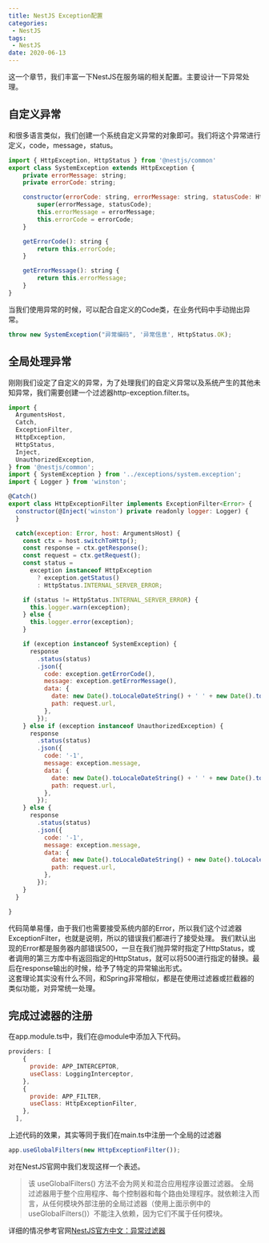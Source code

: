 ```yaml
---
title: NestJS Exception配置
categories: 
 - NestJS
tags:
 - NestJS
date: 2020-06-13
---
```


这一个章节，我们丰富一下NestJS在服务端的相关配置。主要设计一下异常处理。 

## 自定义异常
和很多语言类似，我们创建一个系统自定义异常的对象即可。我们将这个异常进行定义，code，message，status。
```js
import { HttpException, HttpStatus } from '@nestjs/common'
export class SystemException extends HttpException {
    private errorMessage: string;
    private errorCode: string;

    constructor(errorCode: string, errorMessage: string, statusCode: HttpStatus) {
        super(errorMessage, statusCode);
        this.errorMessage = errorMessage;
        this.errorCode = errorCode;
    }

    getErrorCode(): string {
        return this.errorCode;
    }

    getErrorMessage(): string {
        return this.errorMessage;
    }
}
```
当我们使用异常的时候，可以配合自定义的Code类，在业务代码中手动抛出异常。
```js
throw new SystemException("异常编码", '异常信息', HttpStatus.OK);    
```

## 全局处理异常
刚刚我们设定了自定义的异常，为了处理我们的自定义异常以及系统产生的其他未知异常，我们需要创建一个过滤器http-exception.filter.ts。 

```js 
import {
  ArgumentsHost,
  Catch,
  ExceptionFilter,
  HttpException,
  HttpStatus,
  Inject,
  UnauthorizedException,
} from '@nestjs/common';
import { SystemException } from '../exceptions/system.exception';
import { Logger } from 'winston';

@Catch()
export class HttpExceptionFilter implements ExceptionFilter<Error> {
  constructor(@Inject('winston') private readonly logger: Logger) {
  }

  catch(exception: Error, host: ArgumentsHost) {
    const ctx = host.switchToHttp();
    const response = ctx.getResponse();
    const request = ctx.getRequest();
    const status =
      exception instanceof HttpException
        ? exception.getStatus()
        : HttpStatus.INTERNAL_SERVER_ERROR;

    if (status != HttpStatus.INTERNAL_SERVER_ERROR) {
      this.logger.warn(exception);
    } else {
      this.logger.error(exception);
    }

    if (exception instanceof SystemException) {
      response
        .status(status)
        .json({
          code: exception.getErrorCode(),
          message: exception.getErrorMessage(),
          data: {
            date: new Date().toLocaleDateString() + ' ' + new Date().toLocaleTimeString(),
            path: request.url,
          },
        });
    } else if (exception instanceof UnauthorizedException) {
      response
        .status(status)
        .json({
          code: '-1',
          message: exception.message,
          data: {
            date: new Date().toLocaleDateString() + ' ' + new Date().toLocaleTimeString(),
            path: request.url,
          },
        });
    } else {
      response
        .status(status)
        .json({
          code: '-1',
          message: exception.message,
          data: {
            date: new Date().toLocaleDateString() + new Date().toLocaleTimeString(),
            path: request.url,
          },
        });
    }
  }

}
```
代码简单易懂，由于我们也需要接受系统内部的Error，所以我们这个过滤器ExceptionFilter，也就是说明，所以的错误我们都进行了接受处理。
我们默认出现的Error都是服务器内部错误500，一旦在我们抛异常时指定了HttpStatus，或者调用的第三方库中有返回指定的HttpStatus，就可以将500进行指定的替换。最后在response输出的时候，给予了特定的异常输出形式。  
这套理论其实没有什么不同，和Spring非常相似，都是在使用过滤器或拦截器的类似功能，对异常统一处理。 

## 完成过滤器的注册

在app.module.ts中，我们在@module中添加入下代码。
``` js
providers: [
    {
      provide: APP_INTERCEPTOR,
      useClass: LoggingInterceptor,
    },
    {
      provide: APP_FILTER,
      useClass: HttpExceptionFilter,
    },
  ],
```
上述代码的效果，其实等同于我们在main.ts中注册一个全局的过滤器
```js
app.useGlobalFilters(new HttpExceptionFilter());
```
对在NestJS官网中我们发现这样一个表述。
> 该 useGlobalFilters() 方法不会为网关和混合应用程序设置过滤器。
> 全局过滤器用于整个应用程序、每个控制器和每个路由处理程序。就依赖注入而言，从任何模块外部注册的全局过滤器（使用上面示例中的 useGlobalFilters()）不能注入依赖，因为它们不属于任何模块。

详细的情况参考官网[NestJS官方中文：异常过滤器](https://docs.nestjs.cn/7/exceptionfilters)




 

